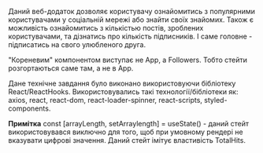 Даний веб-додаток дозволяє користувачу ознайомитись з популярними користувачами у соціальній мережі або знайти своїх знайомих. Також є можливість ознайомитись з кількістью постів, зроблених користувачами, та дізнатись про кількість підписників. І саме головне - підписатись на свого улюбленого друга.


"Кореневим" компонентом виступає не App, а Followers. Тобто стейти розгортаються саме там, а не в App.


Дане технічне завдання було виконано використовуючи бібліотеку React/ReactHooks.
Використовувались такі технології/бібліотеки як: axios, react, react-dom, react-loader-spinner, react-scripts, styled-components.

**Примітка**
const [arrayLength, setArraylength] = useState() - даний стейт використовувався виключно для того, щоб при умовному рендері не вказувати цифрові значення.
Даний стейт імітує властивість TotalHits.
